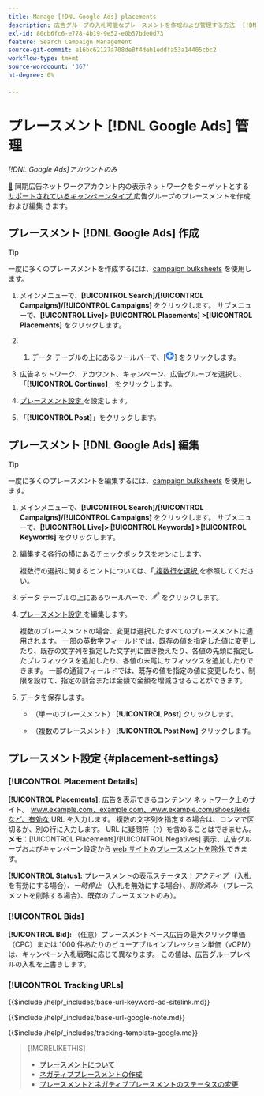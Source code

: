 ```yaml
---
title: Manage [!DNL Google Ads] placements
description: 広告グループの入札可能なプレースメントを作成および管理する方法  [!DNL Google Ads]  ついて説明します。
exl-id: 80cb6fc6-e778-4b19-9e52-e0b57bde0d73
feature: Search Campaign Management
source-git-commit: e16bc62127a708de8f4deb1eddfa53a14405cbc2
workflow-type: tm+mt
source-wordcount: '367'
ht-degree: 0%

---
```


# プレースメント [!DNL Google Ads] 管理

*[!DNL Google Ads]アカウントのみ*

[&#128279;](/help/search-social-commerce/campaign-management/accounts/ad-network-account-about.md) 同期広告ネットワークアカウント内の表示ネットワークをターゲットとする [ サポートされているキャンペーンタイプ ](/help/search-social-commerce/introduction/supported-inventory.md) 広告グループのプレースメントを作成および編集  きます。

## プレースメント [!DNL Google Ads] 作成

>[!TIP]
>
>一度に多くのプレースメントを作成するには、[campaign bulksheets](/help/search-social-commerce/campaign-management/bulksheets/bulksheet-about.md) を使用します。

1. メインメニューで、**[!UICONTROL Search]/[!UICONTROL Campaigns]/[!UICONTROL Campaigns]** をクリックします。 サブメニューで、**[!UICONTROL Live]> [!UICONTROL Placements] >[!UICONTROL Placements]** をクリックします。

1. &#x200B;
   1. データ テーブルの上にあるツールバーで、[![ 作成 ](/help/search-social-commerce/assets/add.png " 作成 ")] をクリックします。

1. 広告ネットワーク、アカウント、キャンペーン、広告グループを選択し、「**[!UICONTROL Continue]**」をクリックします。

1. [ プレースメント設定 ](#placement-settings) を設定します。

1. 「**[!UICONTROL Post]**」をクリックします。

## プレースメント [!DNL Google Ads] 編集

>[!TIP]
>
>一度に多くのプレースメントを編集するには、[campaign bulksheets](/help/search-social-commerce/campaign-management/bulksheets/bulksheet-about.md) を使用します。

1. メインメニューで、**[!UICONTROL Search]/[!UICONTROL Campaigns]/[!UICONTROL Campaigns]** をクリックします。 サブメニューで、**[!UICONTROL Live]> [!UICONTROL Keywords] >[!UICONTROL Keywords]** をクリックします。

1. 編集する各行の横にあるチェックボックスをオンにします。

   複数行の選択に関するヒントについては、「[ 複数行を選択 ](/help/search-social-commerce/common-tasks/navigation-editing-selection/multiple-rows-select.md) を参照してください。

1. データ テーブルの上にあるツールバーで、![ 編集 ](/help/search-social-commerce/assets/edit.png " 編集 ") をクリックします。

1. [ プレースメント設定 ](#placement-settings) を編集します。

   複数のプレースメントの場合、変更は選択したすべてのプレースメントに適用されます。 一部の英数字フィールドでは、既存の値を指定した値に変更したり、既存の文字列を指定した文字列に置き換えたり、各値の先頭に指定したプレフィックスを追加したり、各値の末尾にサフィックスを追加したりできます。 一部の通貨フィールドでは、既存の値を指定の値に変更したり、制限を設けて、指定の割合または金額で金額を増減させることができます。

1. データを保存します。

   * （単一のプレースメント） **[!UICONTROL Post]** クリックします。

   * （複数のプレースメント） **[!UICONTROL Post Now]** クリックします。

## プレースメント設定 {#placement-settings}

### [!UICONTROL Placement Details]

**[!UICONTROL Placements]:** 広告を表示できるコンテンツ ネットワーク上のサイト。 www.example.com、example.com、www.example.com/shoes/kidsなど、有効な URL を入力します。 複数の文字列を指定する場合は、コンマで区切るか、別の行に入力します。 URL に疑問符（`?`）を含めることはできません。 **メモ：**&#x200B;[!UICONTROL Placements]/[!UICONTROL Negatives] 表示、広告グループおよびキャンペーン設定から [web サイトのプレースメントを除外 ](placement-negative-create.md) できます。

**[!UICONTROL Status]:** プレースメントの表示ステータス：*アクティブ* （入札を有効にする場合）、*一時停止* （入札を無効にする場合）、*削除済み* （プレースメントを削除する場合）、既存のプレースメントのみ）。

### [!UICONTROL Bids]

**[!UICONTROL Bid]:** （任意）プレースメントベース広告の最大クリック単価（CPC）または 1000 件あたりのビューアブルインプレッション単価（vCPM）は、キャンペーン入札戦略に応じて異なります。 この値は、広告グループレベルの入札を上書きします。

<!-- If the placement is in a standard optimized portfolio, then the specified bid is applied for one day. Afterward, the optimization capability places bids according to its own calculations. -->

### [!UICONTROL Tracking URLs]

<!-- **[!UICONTROL Base URL]:** -->

{{$include /help/_includes/base-url-keyword-ad-sitelink.md}}

<!-- note -->

{{$include /help/_includes/base-url-google-note.md}}

<!-- **[!UICONTROL Tracking Template]:** -->

{{$include /help/_includes/tracking-template-google.md}}

>[!MORELIKETHIS]
>
>* [ プレースメントについて ](placement-about.md)
>* [ ネガティブプレースメントの作成 ](placement-negative-create.md)
>* [ プレースメントとネガティブプレースメントのステータスの変更 ](placement-status-edit.md)
